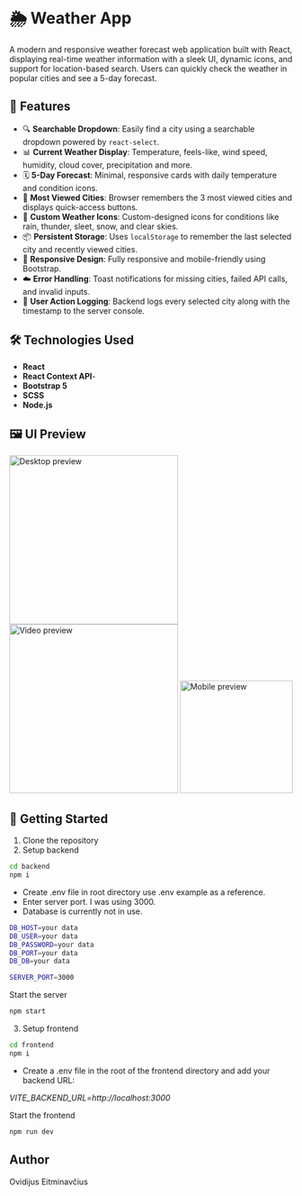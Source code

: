 # 🌦️ Weather App

A modern and responsive weather forecast web application built with React, displaying real-time weather information with a sleek UI, dynamic icons, and support for location-based search. Users can quickly check the weather in popular cities and see a 5-day forecast.

## 🚀 Features

- 🔍 **Searchable Dropdown**: Easily find a city using a searchable dropdown powered by `react-select`.
- 📊 **Current Weather Display**: Temperature, feels-like, wind speed, humidity, cloud cover, precipitation and more.
- 🗓️ **5-Day Forecast**: Minimal, responsive cards with daily temperature and condition icons.
- 💾 **Most Viewed Cities**: Browser remembers the 3 most viewed cities and displays quick-access buttons.
- 🎨 **Custom Weather Icons**: Custom-designed icons for conditions like rain, thunder, sleet, snow, and clear skies.
- 📦 **Persistent Storage**: Uses `localStorage` to remember the last selected city and recently viewed cities.
- 📱 **Responsive Design**: Fully responsive and mobile-friendly using Bootstrap.
- ☁️ **Error Handling**: Toast notifications for missing cities, failed API calls, and invalid inputs.
- 📝 **User Action Logging**: Backend logs every selected city along with the timestamp to the server console.

## 🛠️ Technologies Used

- **React**
- **React Context API**-
- **Bootstrap 5**
- **SCSS**
- **Node.js**

## 🖼️ UI Preview

  <img src="../Weather-App/frontend/src/assets/demo/desktop.png" alt="Desktop preview" width="300" />
  <img src="../Weather-App/frontend/src/assets/demo/preview.gif" alt="Video preview" width="300" />
  <img src="../Weather-App/frontend/src/assets/demo/mobile.gif" alt="Mobile preview" width="200" />

## 🧪 Getting Started

1.  Clone the repository
2.  Setup backend

```bash
cd backend
npm i
```

- Create .env file in root directory use .env example as a reference.
- Enter server port. I was using 3000.
- Database is currently not in use.

```bash
DB_HOST=your data
DB_USER=your data
DB_PASSWORD=your data
DB_PORT=your data
DB_DB=your data

SERVER_PORT=3000
```

Start the server

```bash
npm start
```

3. Setup frontend

```bash
cd frontend
npm i
```

- Create a .env file in the root of the frontend directory and add your backend URL:

<em>VITE_BACKEND_URL=http://localhost:3000</em>

Start the frontend

```bash
npm run dev
```

## Author

Ovidijus Eitminavčius
